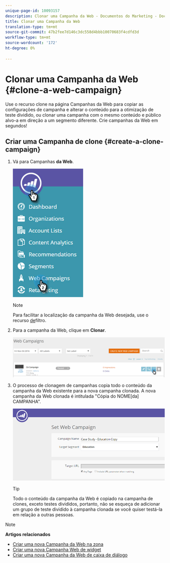 ```yaml
---
unique-page-id: 10093157
description: Clonar uma Campanha da Web - Documentos do Marketing - Documentação do produto
title: Clonar uma Campanha da Web
translation-type: tm+mt
source-git-commit: 47b2fee7d146c3dc558d4bbb10070683f4cdfd3d
workflow-type: tm+mt
source-wordcount: '172'
ht-degree: 0%

---
```



# Clonar uma Campanha da Web {#clone-a-web-campaign}

Use o recurso clone na página Campanhas da Web para copiar as configurações de campanha e alterar o conteúdo para a otimização de teste dividido, ou clonar uma campanha com o mesmo conteúdo e público alvo-a em direção a um segmento diferente. Crie campanhas da Web em segundos!

## Criar uma Campanha de clone {#create-a-clone-campaign}

1. Vá para Campanhas **da Web**.

   ![](assets/image2016-8-18-16-3a44-3a0.png)

   >[!NOTE]
   >
   >Para facilitar a localização da campanha da Web desejada, use o recurso [de](filter-web-campaigns.md)filtro.

1. Para a campanha da Web, clique em **Clonar**.

   ![](assets/web-campaigns-1-clone-hand.png)

1. O processo de clonagem de campanhas copia todo o conteúdo da campanha da Web existente para a nova campanha clonada. A nova campanha da Web clonada é intitulada &quot;Cópia do NOME[da] CAMPANHA&quot;.

   ![](assets/image2016-8-18-17-3a8-3a27.png)

   >[!TIP]
   >
   >Todo o conteúdo da campanha da Web é copiado na campanha de clones, exceto testes divididos, portanto, não se esqueça de adicionar um grupo de teste dividido à campanha clonada se você quiser testá-la em relação a outras pessoas.

>[!NOTE]
>
>**Artigos relacionados**
>
>* [Criar uma nova Campanha da Web na zona](create-a-new-in-zone-web-campaign.md)
>* [Criar uma nova Campanha Web de widget](create-a-new-widget-web-campaign.md)
>* [Criar uma nova Campanha da Web de caixa de diálogo](create-a-new-dialog-web-campaign.md)

>




